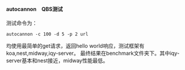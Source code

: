 #### autocannon　QBS测试
测试命令为：
```shell
autocannon -c 100 -d 5 -p 2 url
```
均使用最简单的get请求，返回hello world响应，测试框架有koa,nest,midway,iqy-server。
最终结果在benchmark文件夹下。其中iqy-server基本和nest接近，midway性能最低。
